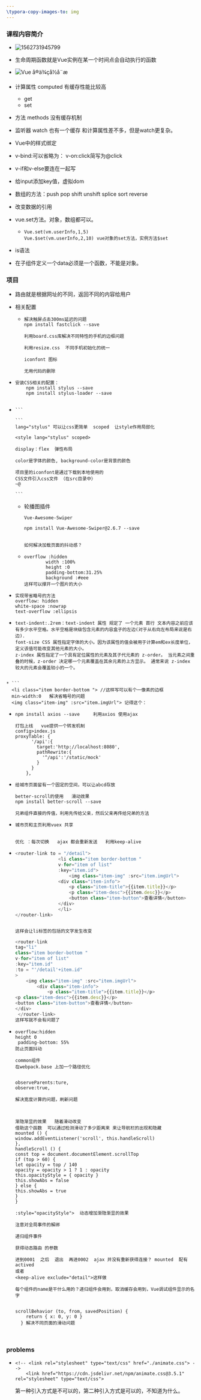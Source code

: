 ```yaml
---
\typora-copy-images-to: img
---
```


### 课程内容简介

* ![1562731945799](img/1562731945799.png)

* 生命周期函数就是Vue实例在某一个时间点会自动执行的函数

* ![ Vue å®ä¾çå½å¨æ](img/lifecycle.png)

* 计算属性 computed   有缓存性能比较高
  * get
  * set
  
* 方法   methods   没有缓存机制

* 监听器 watch  也有一个缓存  和计算属性差不多，但是watch更复杂。

* Vue中的样式绑定

* v-bind:可以省略为：   v-on:click简写为@click

* v-if和v-else要连在一起写

* 给input添加key值，虚拟dom

* 数组的方法：push pop shift unshift splice sort reverse

* 改变数据的引用

* vue.set方法。对象，数组都可以。

  * ```
    Vue.set(vm.userInfo,1,5)  
    Vue.$set(vm.userInfo,2,10) vue对象的set方法，实例方法$set
    ```

* is语法

* 在子组件定义一个data必须是一个函数，不能是对象。



### 项目

* 路由就是根据网址的不同，返回不同的内容给用户

* 相关配置

  * ```
    解决触屏点击300ms延迟的问题
    npm install fastclick --save
    
    利用board.css库解决不同特性的手机的边框问题
    
    利用resize.css  不同手机初始化的统一
    
    iconfont 图标
    
    无用代码的删除
    
    ```

* ```
  安装CSS相关的配置：
      npm install stylus --save
      npm install stylus-loader --save
      
  ```

* ```
  ​```
  
  ​```
  lang="stylus" 可以让css更简单  scoped  让style作用局部化
  
  <style lang="stylus" scoped>
  
  display：flex  弹性布局
      
  color是字体的颜色, background-color是背景的颜色
      
  项目里的iconfont是通过下载到本地使用的
  CSS文件引入css文件 （在src目录中）   
  ~@
      
  ​```
  ```

  * 轮播图插件
  
    ```
    Vue-Awesome-Swiper
    
    npm install Vue-Awesome-Swiper@2.6.7 --save
    
    
    如何解决加载页面的抖动感？
    ```
  
  * ```
    overflow :hidden
            width :100%
            height :0
            padding-bottom:31.25%
            background :#eee
    这样可以撑开一个图片的大小
    ```

* ```
  实现带省略号的方法
  overflow: hidden
  white-space :nowrap
  text-overflow :ellipsis
  ```

* ```
  text-indent:.2rem：text-indent 属性 规定了 一个元素 首行 文本内容之前应该有多少水平空格。水平空格是块级包含元素的内容盒子的左边(对于从右向左布局来说是右边).
  font-size CSS 属性指定字体的大小。因为该属性的值会被用于计算em和ex长度单位，定义该值可能改变其他元素的大小。
  z-index 属性指定了一个具有定位属性的元素及其子代元素的 z-order。 当元素之间重叠的时候，z-order 决定哪一个元素覆盖在其余元素的上方显示。 通常来说 z-index 较大的元素会覆盖较小的一个。
```
  
* ```
  <li class="item border-bottom "> //这样写可以有个一像素的边框
  min-width:0   解决省略号的问题
  <img class="item-img" :src="item.imgUrl"> 记得这个：
  ```

  

* ```
  npm install axios --save     利用axios 使用ajax
  
  打包上线   vue提供一个转发机制
  config>index.js
  proxyTable: {
        '/api':{
          target:'http://localhost:8080',
          pathRewrite:{
            '^/api':'/static/mock'
          }
        }
      },
  ```

* ```
  给城市页面留有一个固定的空间，可以让abcd存放
  
  better-scroll的使用   滑动效果
  npm install better-scroll --save
  
  兄弟组件直接的传值，利用先传给父亲，然后父亲再传给兄弟的方法
  ```

* ```
  城市页和主页利用vuex 共享
  
  
  优化 ：每次切换   ajax 都会重新发送   利用keep-alive  
  ```

* ```JavaScript
  <router-link to = "/detail">
                  <li class="item border-bottom "
                  v-for="item of list"
                  :key="item.id">
                      <img class="item-img" :src="item.imgUrl">
                  <div class="item-info">
                      <p class="item-title">{{item.title}}</p>
                      <p class="item-desc">{{item.desc}}</p>
                      <button class="item-button">查看详情</button>
                  </div>
                  </li>
  </router-link> 
  
  
  这样会让li标签的包括的文字发生改变
  
  <router-link  
  tag="li"
  class="item border-bottom "
  v-for="item of list"
  :key="item.id"
  :to = "'/detail'+item.id"
  >
      <img class="item-img" :src="item.imgUrl">
          <div class="item-info">
              <p class="item-title">{{item.title}}</p>
  <p class="item-desc">{{item.desc}}</p>
  <button class="item-button">查看详情</button>
  </div>
   </router-link> 
  这样写就不会有问题了
  ```

* ```
  overflow:hidden
  height 0
   padding-bottom: 55%
  防止页面抖动
          
  common组件   
  在webpack.base 上加一个路径优化
  
  
  observeParents:ture,
  observe:true,
  
  解决宽度计算的问题，刷新问题
  
  
              
  渐隐渐显的效果   随着滑动改变
  借助这个函数  可以通过检测滑动了多少距离来 来让导航栏的出现和隐藏
  mounted () {
  window.addEventListener('scroll', this.handleScroll)
  },
  handleScroll () {
  const top = document.documentElement.scrollTop
  if (top > 60) {
  let opacity = top / 140
  opacity = opacity > 1 ? 1 : opacity
  this.opacityStyle = { opacity }
  this.showAbs = false
  } else {
  this.showAbs = true
  }
  }
  
  :style="opacityStyle">  动态增加渐隐渐显的效果
  
  注意对全局事件的解绑
  
  递归组件事件
  
  获得动态路由 的参数
  
  进到0001  之后  退出  再进0002  ajax 并没有重新获得连接？ mounted  配有actived
  或者
  <keep-alive exclude="detail">这样做
  
  每个组件的name是干什么用的？递归组件会用到，取消缓存会用到，Vue调试组件显示的名字
  
  
  scrollBehavior (to, from, savedPosition) {
      return { x: 0, y: 0 }
    } 解决不同页面的滑动问题
  ```

  

​    



### problems

* ```
  <!-- <link rel="stylesheet" type="text/css" href="./animate.css"> -->
      <link href="https://cdn.jsdelivr.net/npm/animate.css@3.5.1" rel="stylesheet" type="text/css">
  ```

  第一种引入方式是不可以的，第二种引入方式是可以的，不知道为什么。